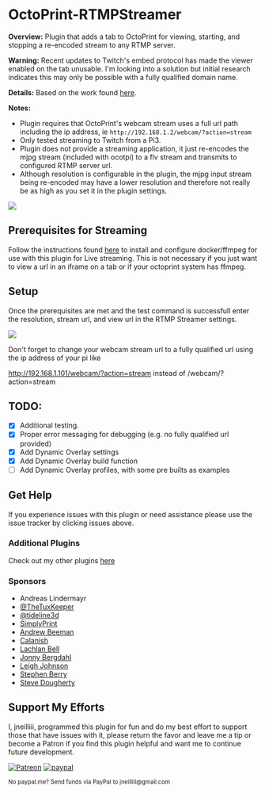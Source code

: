 # OctoPrint-RTMPStreamer
**Overview:** Plugin that adds a tab to OctoPrint for viewing, starting, and stopping a re-encoded stream to any RTMP server.

**Warning:** Recent updates to Twitch's embed protocol has made the viewer enabled on the tab unusable. I'm looking into a solution but initial research indicates this may only be possible with a fully qualified domain name.

**Details:** Based on the work found [here](https://blog.alexellis.io/live-stream-with-docker/).

**Notes:** 
- Plugin requires that OctoPrint's webcam stream uses a full url path including the ip address, ie `http://192.168.1.2/webcam/?action=stream`
- Only tested streaming to Twitch from a Pi3.
- Plugin does not provide a streaming application, it just re-encodes the mjpg stream (included with ocotpi) to a flv stream and transmits to configured RTMP server url.
- Although resolution is configurable in the plugin, the mjpg input stream being re-encoded may have a lower resolution and therefore not really be as high as you set it in the plugin settings.

<img src="https://raw.githubusercontent.com/jneilliii/Octoprint-RTMPStreamer/master/tab_screenshot.jpg">

## Prerequisites for Streaming
Follow the instructions found [here](docker_instructions.md) to install and configure docker/ffmpeg for use with this plugin for Live streaming. This is not necessary if you just want to view a url in an iframe on a tab or if your octoprint system has ffmpeg.

## Setup
Once the prerequisites are met and the test command is successfull enter the resolution, stream url, and view url in the RTMP Streamer settings.

<img src="https://raw.githubusercontent.com/jneilliii/Octoprint-RTMPStreamer/master/settings_screenshot.jpg">

Don't forget to change your webcam stream url to a fully qualified url using the ip address of your pi like

http://192.168.1.101/webcam/?action=stream instead of /webcam/?action=stream

## TODO:
* [X] Additional testing.
* [X] Proper error messaging for debugging (e.g. no fully qualified url provided)
* [X] Add Dynamic Overlay settings
* [X] Add Dynamic Overlay build function
* [ ] Add Dynamic Overlay profiles, with some pre builts as examples

## Get Help

If you experience issues with this plugin or need assistance please use the issue tracker by clicking issues above.

### Additional Plugins

Check out my other plugins [here](https://plugins.octoprint.org/by_author/#jneilliii)

### Sponsors
- Andreas Lindermayr
- [@TheTuxKeeper](https://github.com/thetuxkeeper)
- [@tideline3d](https://github.com/tideline3d/)
- [SimplyPrint](https://simplyprint.io/)
- [Andrew Beeman](https://github.com/Kiendeleo)
- [Calanish](https://github.com/calanish)
- [Lachlan Bell](https://lachy.io/)
- [Jonny Bergdahl](https://github.com/bergdahl)
- [Leigh Johnson](https://github.com/leigh-johnson)
- [Stephen Berry](https://github.com/berrystephenw)
- [Steve Dougherty](https://github.com/Thynix)
## Support My Efforts
I, jneilliii, programmed this plugin for fun and do my best effort to support those that have issues with it, please return the favor and leave me a tip or become a Patron if you find this plugin helpful and want me to continue future development.

[![Patreon](patreon-with-text-new.png)](https://www.patreon.com/jneilliii) [![paypal](paypal-with-text.png)](https://paypal.me/jneilliii)

<small>No paypal.me? Send funds via PayPal to jneilliii&#64;gmail&#46;com</small>
